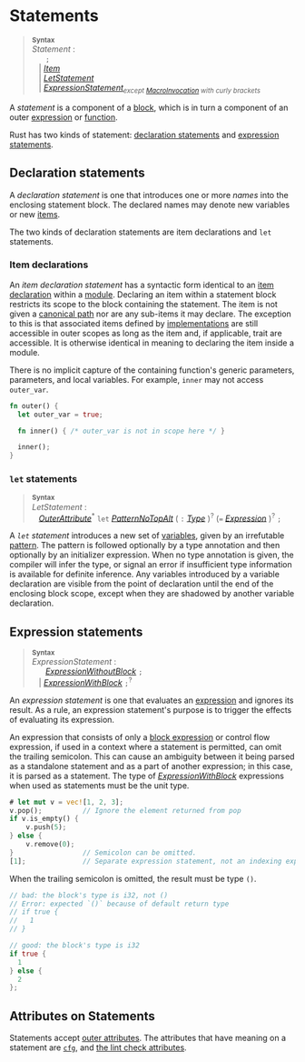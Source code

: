 # Statements

> **<sup>Syntax</sup>**\
> _Statement_ :\
> &nbsp;&nbsp; &nbsp;&nbsp; `;`\
> &nbsp;&nbsp; | [_Item_]\
> &nbsp;&nbsp; | [_LetStatement_]\
> &nbsp;&nbsp; | [_ExpressionStatement_]<sub>_except [_MacroInvocation_] with curly brackets_</sub>


A *statement* is a component of a [block], which is in turn a component of an
outer [expression] or [function].

Rust has two kinds of statement: [declaration
statements](#declaration-statements) and [expression
statements](#expression-statements).

## Declaration statements

A *declaration statement* is one that introduces one or more *names* into the
enclosing statement block. The declared names may denote new variables or new
[items][item].

The two kinds of declaration statements are item declarations and `let`
statements.

### Item declarations

An *item declaration statement* has a syntactic form identical to an
[item declaration][item] within a [module]. Declaring an item within a statement
block restricts its scope to the block containing the statement. The item is not
given a [canonical path] nor are any sub-items it may declare. The exception to
this is that associated items defined by [implementations] are still accessible
in outer scopes as long as the item and, if applicable, trait are accessible.
It is otherwise identical in meaning to declaring the item inside a module.

There is no implicit capture of the containing function's generic parameters,
parameters, and local variables. For example, `inner` may not access
`outer_var`.

```rust
fn outer() {
  let outer_var = true;

  fn inner() { /* outer_var is not in scope here */ }

  inner();
}
```

### `let` statements

> **<sup>Syntax</sup>**\
> _LetStatement_ :\
> &nbsp;&nbsp; [_OuterAttribute_]<sup>\*</sup> `let` [_PatternNoTopAlt_]
>     ( `:` [_Type_] )<sup>?</sup> (`=` [_Expression_] )<sup>?</sup> `;`

A *`let` statement* introduces a new set of [variables], given by an
irrefutable [pattern]. The pattern is followed optionally by a type
annotation and then optionally by an initializer expression. When no
type annotation is given, the compiler will infer the type, or signal
an error if insufficient type information is available for definite
inference. Any variables introduced by a variable declaration are visible
from the point of declaration until the end of the enclosing block scope,
except when they are shadowed by another variable declaration.

## Expression statements

> **<sup>Syntax</sup>**\
> _ExpressionStatement_ :\
> &nbsp;&nbsp; &nbsp;&nbsp; [_ExpressionWithoutBlock_][expression] `;`\
> &nbsp;&nbsp; | [_ExpressionWithBlock_][expression] `;`<sup>?</sup>

An *expression statement* is one that evaluates an [expression] and ignores its
result. As a rule, an expression statement's purpose is to trigger the effects
of evaluating its expression.

An expression that consists of only a [block expression][block] or control flow
expression, if used in a context where a statement is permitted, can omit the
trailing semicolon. This can cause an ambiguity between it being parsed as a
standalone statement and as a part of another expression; in this case, it is
parsed as a statement. The type of [_ExpressionWithBlock_][expression]
expressions when used as statements must be the unit type.

```rust
# let mut v = vec![1, 2, 3];
v.pop();          // Ignore the element returned from pop
if v.is_empty() {
    v.push(5);
} else {
    v.remove(0);
}                 // Semicolon can be omitted.
[1];              // Separate expression statement, not an indexing expression.
```

When the trailing semicolon is omitted, the result must be type `()`.

```rust
// bad: the block's type is i32, not ()
// Error: expected `()` because of default return type
// if true {
//   1
// }

// good: the block's type is i32
if true {
  1
} else {
  2
};
```

## Attributes on Statements

Statements accept [outer attributes]. The attributes that have meaning on a
statement are [`cfg`], and [the lint check attributes].

[block]: expressions/block-expr.md
[expression]: expressions.md
[function]: items/functions.md
[item]: items.md
[module]: items/modules.md
[canonical path]: paths.md#canonical-paths
[implementations]: items/implementations.md
[variables]: variables.md
[outer attributes]: attributes.md
[`cfg`]: conditional-compilation.md
[the lint check attributes]: attributes/diagnostics.md#lint-check-attributes
[pattern]: patterns.md
[_ExpressionStatement_]: #expression-statements
[_Expression_]: expressions.md
[_Item_]: items.md
[_LetStatement_]: #let-statements
[_MacroInvocation_]: macros.md#macro-invocation
[_MacroInvocationSemi_]: macros.md#macro-invocation
[_OuterAttribute_]: attributes.md
[_PatternNoTopAlt_]: patterns.md
[_Type_]: types.md
